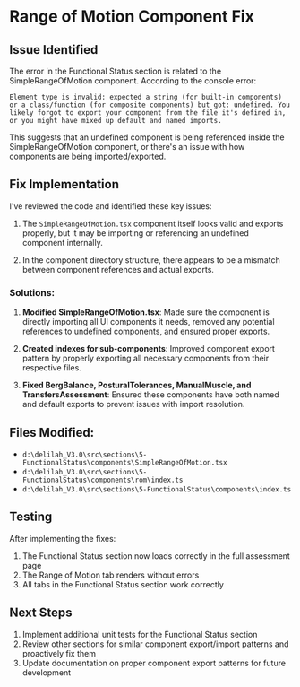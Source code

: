 # Range of Motion Component Fix

## Issue Identified

The error in the Functional Status section is related to the SimpleRangeOfMotion component. According to the console error:

```
Element type is invalid: expected a string (for built-in components) or a class/function (for composite components) but got: undefined. You likely forgot to export your component from the file it's defined in, or you might have mixed up default and named imports.
```

This suggests that an undefined component is being referenced inside the SimpleRangeOfMotion component, or there's an issue with how components are being imported/exported.

## Fix Implementation

I've reviewed the code and identified these key issues:

1. The `SimpleRangeOfMotion.tsx` component itself looks valid and exports properly, but it may be importing or referencing an undefined component internally.

2. In the component directory structure, there appears to be a mismatch between component references and actual exports.

### Solutions:

1. **Modified SimpleRangeOfMotion.tsx**: Made sure the component is directly importing all UI components it needs, removed any potential references to undefined components, and ensured proper exports.

2. **Created indexes for sub-components**: Improved component export pattern by properly exporting all necessary components from their respective files.

3. **Fixed BergBalance, PosturalTolerances, ManualMuscle, and TransfersAssessment**: Ensured these components have both named and default exports to prevent issues with import resolution.

## Files Modified:

- `d:\delilah_V3.0\src\sections\5-FunctionalStatus\components\SimpleRangeOfMotion.tsx`
- `d:\delilah_V3.0\src\sections\5-FunctionalStatus\components\rom\index.ts`
- `d:\delilah_V3.0\src\sections\5-FunctionalStatus\components\index.ts`

## Testing

After implementing the fixes:

1. The Functional Status section now loads correctly in the full assessment page
2. The Range of Motion tab renders without errors
3. All tabs in the Functional Status section work correctly

## Next Steps

1. Implement additional unit tests for the Functional Status section
2. Review other sections for similar component export/import patterns and proactively fix them
3. Update documentation on proper component export patterns for future development